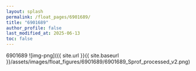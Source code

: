 ```yaml
---
layout: splash
permalink: /float_pages/6901689/
title: "6901689"
author_profile: false
last_modified_at: 2025-06-13
toc: false
---
```

 
6901689
![img-png]({{ site.url }}{{ site.baseurl }}/assets/images/float_figures/6901689/6901689_Sprof_processed_v2.png)